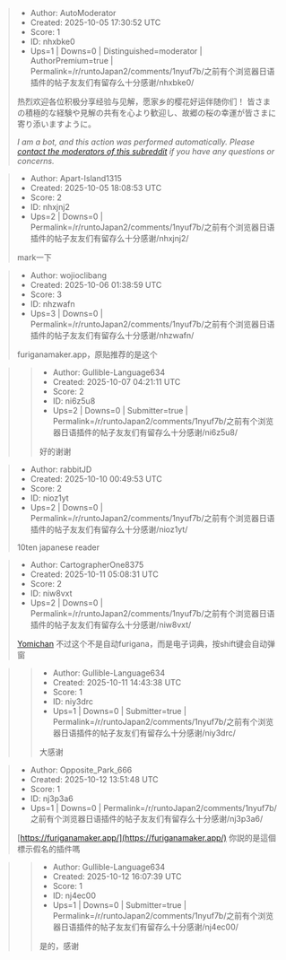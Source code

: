 > - Author: AutoModerator
> - Created: 2025-10-05 17:30:52 UTC
> - Score: 1
> - ID: nhxbke0
> - Ups=1 | Downs=0 | Distinguished=moderator | AuthorPremium=true | Permalink=/r/runtoJapan2/comments/1nyuf7b/之前有个浏览器日语插件的帖子友友们有留存么十分感谢/nhxbke0/
>
> 热烈欢迎各位积极分享经验与见解，愿家乡的樱花好运伴随你们！
> 皆さまの積極的な経験や見解の共有を心より歓迎し、故郷の桜の幸運が皆さまに寄り添いますように。
> 
> *I am a bot, and this action was performed automatically. Please [contact the moderators of this subreddit](/message/compose/?to=/r/runtoJapan2) if you have any questions or concerns.*

> - Author: Apart-Island1315
> - Created: 2025-10-05 18:08:53 UTC
> - Score: 2
> - ID: nhxjnj2
> - Ups=2 | Downs=0 | Permalink=/r/runtoJapan2/comments/1nyuf7b/之前有个浏览器日语插件的帖子友友们有留存么十分感谢/nhxjnj2/
>
> mark一下

> - Author: wojioclibang
> - Created: 2025-10-06 01:38:59 UTC
> - Score: 3
> - ID: nhzwafn
> - Ups=3 | Downs=0 | Permalink=/r/runtoJapan2/comments/1nyuf7b/之前有个浏览器日语插件的帖子友友们有留存么十分感谢/nhzwafn/
>
> furiganamaker.app，原贴推荐的是这个

>> - Author: Gullible-Language634
>> - Created: 2025-10-07 04:21:11 UTC
>> - Score: 2
>> - ID: ni6z5u8
>> - Ups=2 | Downs=0 | Submitter=true | Permalink=/r/runtoJapan2/comments/1nyuf7b/之前有个浏览器日语插件的帖子友友们有留存么十分感谢/ni6z5u8/
>>
>> 好的谢谢

> - Author: rabbitJD
> - Created: 2025-10-10 00:49:53 UTC
> - Score: 2
> - ID: nioz1yt
> - Ups=2 | Downs=0 | Permalink=/r/runtoJapan2/comments/1nyuf7b/之前有个浏览器日语插件的帖子友友们有留存么十分感谢/nioz1yt/
>
> 10ten japanese reader

> - Author: CartographerOne8375
> - Created: 2025-10-11 05:08:31 UTC
> - Score: 2
> - ID: niw8vxt
> - Ups=2 | Downs=0 | Permalink=/r/runtoJapan2/comments/1nyuf7b/之前有个浏览器日语插件的帖子友友们有留存么十分感谢/niw8vxt/
>
> [Yomichan](http://learnjapanese.moe/yomichan/)
> 不过这个不是自动furigana，而是电子词典，按shift键会自动弹窗

>> - Author: Gullible-Language634
>> - Created: 2025-10-11 14:43:38 UTC
>> - Score: 1
>> - ID: niy3drc
>> - Ups=1 | Downs=0 | Submitter=true | Permalink=/r/runtoJapan2/comments/1nyuf7b/之前有个浏览器日语插件的帖子友友们有留存么十分感谢/niy3drc/
>>
>> 大感谢

> - Author: Opposite_Park_666
> - Created: 2025-10-12 13:51:48 UTC
> - Score: 1
> - ID: nj3p3a6
> - Ups=1 | Downs=0 | Permalink=/r/runtoJapan2/comments/1nyuf7b/之前有个浏览器日语插件的帖子友友们有留存么十分感谢/nj3p3a6/
>
> [https://furiganamaker.app/](https://furiganamaker.app/) 你説的是這個標示假名的插件嗎

>> - Author: Gullible-Language634
>> - Created: 2025-10-12 16:07:39 UTC
>> - Score: 1
>> - ID: nj4ec00
>> - Ups=1 | Downs=0 | Submitter=true | Permalink=/r/runtoJapan2/comments/1nyuf7b/之前有个浏览器日语插件的帖子友友们有留存么十分感谢/nj4ec00/
>>
>> 是的，感谢
